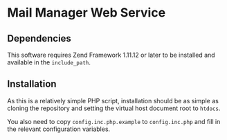 Mail Manager Web Service
========================

Dependencies
------------

This software requires Zend Framework 1.11.12 or later to be installed and available in the `include_path`.

Installation
------------

As this is a relatively simple PHP script, installation should be as simple as cloning the repository and setting the virtual host document root to `htdocs`.

You also need to copy `config.inc.php.example` to `config.inc.php` and fill in the relevant configuration variables.
